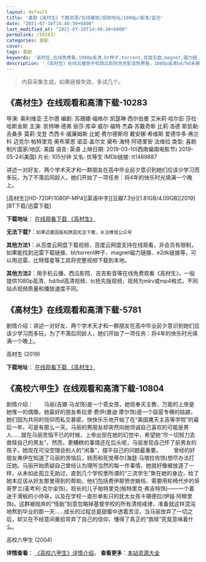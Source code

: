 ```yaml
---
layout: default
title: '喜剧《高材生》下载资源/在线播放/视频地址/1080p/高清/蓝光'
date: "2021-07-10T14:40:30+0800"
last_modified_at: "2021-07-10T14:40:30+0800"
permalink: /10283/
categories: 喜剧
cover:
tags: 喜剧
keywords: '高材生,在线免费看,1080p高清,bt种子,torrent,百度云盘,magnet,磁力链,迅雷下载资源'
description: '《高材生》在线云播放手机西瓜影院吉吉影音免费看，1080p高清bd/hd未删减完整版和tc抢先枪版，mkv/mp4格式，附带bt/torrent种子、magnet/磁力链、百度云盘、网盘资源迅雷下载链接'
---
```


>内容采集生成，如果链接失效，多试几个。


## 《高材生》在线观看和高清下载-10283

导演: 奥利维亚·王尔德 编剧: 苏珊娜·福格尔 凯瑟琳·西尔伯曼 艾米莉·哈尔彭 莎拉·哈斯金斯 主演: 凯特琳·德弗 丽莎·库卓 威尔·福特 杰森·苏戴奇斯 比莉·洛德 斯凯勒·吉桑多 莫莉·戈登 杰西卡·威廉姆斯 比妮·费尔德斯坦 戴安娜·希维斯 爱德华多·弗兰科 迈克尔·帕特里克·奥布莱恩 诺亚·盖尔文 黛布·海特 阿德里安·法维拉 类型: 喜剧 制片国家/地区: 美国 语言: 英语 上映日期: 2019-03-10(西南偏南电影节) 2019-05-24(美国) 片长: 105分钟 又名: 优等生 IMDb链接: tt1489887

讲述一对好友、两个学术天才和一群朋友在高中毕业前夕意识到她们应该少学习而多玩，为了不落后同龄人，她们开始了一项任务：将4年的快乐时光填满一个晚上。


[高材生][HD-720P/1080P-MP4][英语中字][豆瓣7.3分][1.81GB/4.09GB][2019][BT下载/迅雷下载]

**下载地址**： [在线观看下载 《高材生》](https://www.btdx8.com/torrent/gcs_2019.html) 


**无法下载?**：`如果迅雷因版权原因无法下载，关注微信公众号 `

**其他方法1**：从百度云网盘下载视频，百度云网盘支持在线观看，非会员有限制，如果能找到迅雷下载链接、bt/torrent种子、magnet磁力链接、e2dk链接等，可以用迅雷、比特彗星等工具将完整视频下载到本地。

**其他方法2**：用手机云播、西瓜影院、吉吉影音等在线免费观看《高材生》，一般提供1080p高清、hd/bd高清视频、tc抢先版视频，视频为mkv或mp4格式，不同站点视频质量和播放速度不同。


## 《高材生》在线观看和高清下载-5781

剧情介绍：讲述一对好友、两个学术天才和一群朋友在高中毕业前夕意识到她们应该少学习而多玩，为了不落后同龄人，她们开始了一项任务：将4年的快乐时光填满一个晚上。


高材生 (2019)

**下载地址**： [在线观看下载 《高材生》](https://www.btbtdy.me/btdy/dy15796.html) 


## 《高校六甲生》在线观看和高清下载-10804

剧情介绍：　　马丽(吉娜·马龙饰)是一个乖女孩，她信奉天主教，万能的上帝是她惟一的偶像。她最好的朋友希拉里·费伊(曼迪·摩尔饰)是一个跋扈专横的姑娘，她们因为共同的信仰而私交甚密，快快乐乐地开始了在“美国鹰天主高等学院”的最后一年。可是有那么一天，马丽的男朋友却突然向她坦诚自己喜欢的可能是男人……就在马丽苦恼不已的时候，上帝出现在她的幻觉中，希望她“尽一切努力去救赎自己的男友”。然而，更糟糕的事情还在后头呢，马丽发现自己怀了前男友的孩子，她现在可没空理会别人的“闲事”，摆平自己的问题最重要。 　　曾经的好朋友弗伊在知道了马丽的苦恼后，转而和死党蒂尔(海瑟·马塔拉佐饰)想尽办法打压她。马丽开始质疑自己曾经认为理所当然的每一件事情，她就好像被放逐了一样，从未如此孤立无助过，直到几个学校里所谓的“三流学生”聚在她的身边，给了她本应该从好友那里得到的帮助。他们包括费伊那愤世嫉俗、需要用轮椅代步的哥哥罗兰(麦考利·克尔金饰)，校长的儿子帕特里克(帕特里克·弗吉特饰)——一个着迷于滑板的小帅哥，以及在学校一直形单影只的犹太女孩卡珊德拉(伊娃·阿穆里饰)。这群被抛弃的“怪胎”刻意忽略掉基督学校的所有清规戒律，准备就这样混沌地熬到毕业的那一天……成长的过程总是甜蜜中透着苦涩，当马丽放弃了一切之后，却又在不经意间重拾背弃了自己的信仰，懂得了真正的“救赎”究竟意味着什么。


高校六甲生 (2004)

**详情查看**： [《高校六甲生》详情介绍](/movie/10804/)， **查看更多**：[本站资源大全](/movie/t/all/)

